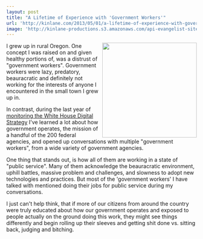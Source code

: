 ```yaml
---
layout: post
title: "A Lifetime of Experience with 'Government Workers'"
url: 'http://kinlane.com/2013/05/01/a-lifetime-of-experience-with-government-workers/'
image: 'http://kinlane-productions.s3.amazonaws.com/api-evangelist-site/blog/uncle-sam.jpg'
---
```


<img class="c1" src="https://s3.amazonaws.com/kinlane-productions/uncle-sam.jpg" alt="" width="250" align="right" />

I grew up in rural Oregon. One concept I was raised on and given healthy portions of, was a distrust of "government workers". Government workers were lazy, predatory, beauracratic and definitely not working for the interests of anyone I encountered in the small town I grew up in.

In contrast, during the last year of [monitoring the White House Digital Strategy][1] I've learned a lot about how government operates, the mission of a handful of the 200 federal agencies, and opened up conversations with multiple "government workers", from a wide variety of government agencies.

One thing that stands out, is how all of them are working in a state of "public service". Many of them acknowledge the beauracratic environment, uphill battles, massive problem and challenges, and slowness to adopt new technologies and practices. But most of the 'government workers' I have talked with mentioned doing their jobs for public service during my conversations.

I just can't help think, that if more of our citizens from around the country were truly educated about how our government operates and exposed to people actually on the ground doing this work, they might see things differently and begin rolling up their sleeves and getting shit done vs. sitting back, judging and bitching.

   [1]: http://www.apievangelist.com/federal_government.php
